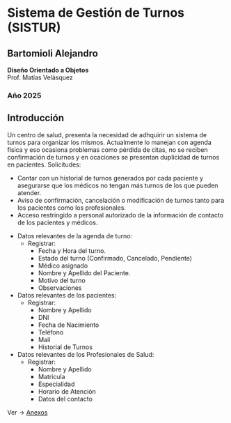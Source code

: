   # **Sistema de Gestión de Turnos (SISTUR)**

## Bartomioli Alejandro  

**Diseño Orientado a Objetos**  
Prof. Matías Velásquez  

### Año 2025  


## Introducción

Un centro de salud, presenta la necesidad de adhquirir un sistema de turnos para organizar los mismos.
Actualmente lo manejan con agenda física y eso ocasiona problemas como pérdida de citas, no se reciben confirmación de turnos y en ocaciones se presentan duplicidad de turnos en pacientes.
Solicitudes:
- Contar con un historial de turnos generados por cada paciente y asegurarse que los médicos no tengan más turnos de los que pueden atender.
- Aviso de confirmación, cancelación o modificación de turnos tanto para los pacientes como los profesionales.
- Acceso restringido a personal autorizado de la información de contacto de los pacientes y médicos.
+ Datos relevantes de la agenda de turno:
    - Registrar:
      -   Fecha y Hora del turno.
      -   Estado del turno (Confirmado, Cancelado, Pendiente)
      -   Médico asignado
      -   Nombre y Apellido del Paciente.
      -   Motivo del turno
      -   Observaciones
+ Datos relevantes de los pacientes:
    - Registrar:
      -  Nombre y Apellido
      -  DNI
      -  Fecha de Nacimiento
      -  Teléfono
      -  Mail
      -  Historial de Turnos
+ Datos relevantes de los Profesionales de Salud:
    - Registrar:
      - Nombre y Apellido
      - Matricula
      - Especialidad
      - Horario de Atención
      - Datos del contacto
      
Ver -> [Anexos](anexos.md)
